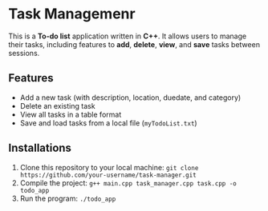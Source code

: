 # Task Managemenr
This is a **To-do list** application written in **C++**. It allows users to manage their tasks, including features to **add**, **delete**, **view**, and **save** tasks between sessions.

## Features
- Add a new task (with description, location, duedate, and category)
- Delete an existing task
- View all tasks in a table format
- Save and load tasks from a local file (`myTodoList.txt`)

## Installations
1. Clone this repository to your local machine: `git clone https://github.com/your-username/task-manager.git`
2. Compile the project: `g++ main.cpp task_manager.cpp task.cpp -o todo_app`
3. Run the program: `./todo_app`




